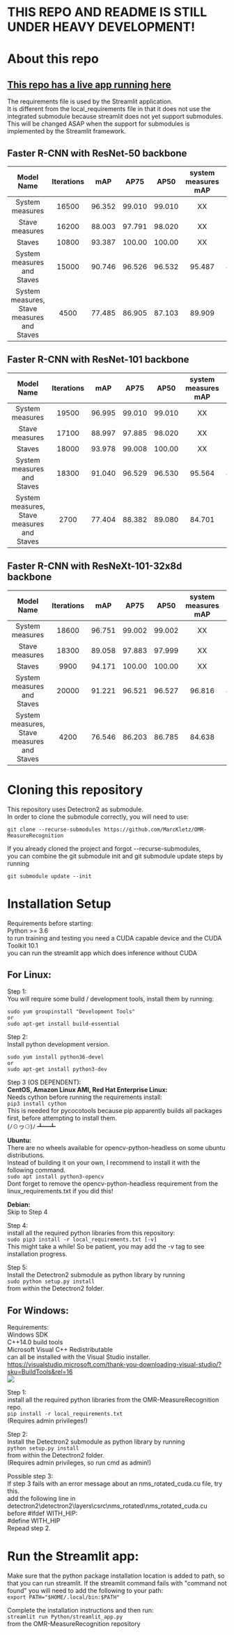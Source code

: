 # THIS REPO AND README IS STILL UNDER HEAVY DEVELOPMENT!

# About this repo
## [This repo has a live app running here](https://share.streamlit.io/marckletz/omr-measurerecognition/Python/streamlit_app.py)
The requirements file is used by the Streamlit application.  
It is different from the local_requirements file in that it does not use the integrated submodule because streamlit does not yet support submodules.  
This will be changed ASAP when the support for submodules is implemented by the Streamlit framework.


## Faster R-CNN with ResNet-50 backbone
|   Model Name        					     |   Iterations  |   mAP    |   AP75   |   AP50   | system measures mAP |  staves mAP   |  stave measures mAP   |
|:------------------------------------------:|:-------------:|:--------:|:--------:|:--------:|:-------------------:|:-------------:|:---------------------:|
|   System measures   					     |     16500     |  96.352  |  99.010  |  99.010  |        XX           |      XX       |           XX          |
|   Stave measures    					     |     16200     |  88.003  |  97.791  |  98.020  |        XX           |      XX       |           XX          |
|      Staves         					     |     10800     |  93.387  |  100.00  |  100.00  |        XX           |      XX       |           XX          |
| System measures and Staves                 |     15000     |  90.746  |  96.526  |  96.532  |       95.487        |    86.004     |           XX          |
| System measures, Stave measures and Staves |     4500      |  77.485  |  86.905  |  87.103  |       89.909        |    78.344     |         64.202        |



## Faster R-CNN with ResNet-101 backbone
|   Model Name        					     |   Iterations  |   mAP    |   AP75   |   AP50   | system measures mAP |  staves mAP   |  stave measures mAP   |
|:------------------------------------------:|:-------------:|:--------:|:--------:|:--------:|:-------------------:|:-------------:|:---------------------:|
|   System measures   					     |     19500     |  96.995  |  99.010  |  99.010  |        XX           |      XX       |           XX          |
|   Stave measures    					     |     17100     |  88.997  |  97.885  |  98.020  |        XX           |      XX       |           XX          |
|      Staves         					     |     18000     |  93.978  |  99.008  |  100.00  |        XX           |      XX       |           XX          |
| System measures and Staves                 |     18300     |  91.040  |  96.529  |  96.530  |       95.564        |    86.516     |           XX          |
| System measures, Stave measures and Staves |     2700      |  77.404  |  88.382  |  89.080  |       84.701        |    79.450     |         68.064        |



## Faster R-CNN with ResNeXt-101-32x8d backbone
|   Model Name        					     |   Iterations  |   mAP    |   AP75   |   AP50   | system measures mAP |  staves mAP   |  stave measures mAP   |
|:------------------------------------------:|:-------------:|:--------:|:--------:|:--------:|:-------------------:|:-------------:|:---------------------:|
|   System measures   					     |     18600     |  96.751  |  99.002  |  99.002  |        XX           |      XX       |           XX          |
|   Stave measures    					     |     18300     |  89.058  |  97.883  |  97.999  |        XX           |      XX       |           XX          |
|      Staves         					     |     9900      |  94.171  |  100.00  |  100.00  |        XX           |      XX       |           XX          |
| System measures and Staves                 |     20000     |  91.221  |  96.521  |  96.527  |       96.816        |    85.625     |           XX          |
| System measures, Stave measures and Staves |     4200      |  76.546  |  86.203  |  86.785  |       84.638        |    72.900     |         72.100        |

# Cloning this repository  
This repository uses Detectron2 as submodule.  
In order to clone the submodule correctly, you will need to use:  
```
git clone --recurse-submodules https://github.com/MarcKletz/OMR-MeasureRecognition
```

If you already cloned the project and forgot --recurse-submodules,  
you can combine the git submodule init and git submodule update steps by running  
```
git submodule update --init
```

# Installation Setup

Requirements before starting:  
Python >= 3.6  
to run training and testing you need a CUDA capable device and the CUDA Toolkit 10.1  
you can run the streamlit app which does inference without CUDA

## For Linux:

Step 1:  
You will require some build / development tools, install them by running:  
```
sudo yum groupinstall "Development Tools"
or
sudo apt-get install build-essential
```

Step 2:  
Install python development version.  
```
sudo yum install python36-devel
or
sudo apt-get install python3-dev
```

Step 3 (OS DEPENDENT):  
**CentOS, Amazon Linux AMI, Red Hat Enterprise Linux:**  
Needs cython before running the requirements install:  
```pip3 install cython```  
This is needed for pycocotools because pip apparently builds all packages first, before attempting to install them.  
(ﾉ☉ヮ⚆)ﾉ ┻━┻

**Ubuntu:**  
There are no wheels available for opencv-python-headless on some ubuntu distributions.  
Instead of building it on your own, I recommend to install it with the following command.  
```sudo apt install python3-opencv```  
Dont forget to remove the opencv-python-headless requirement from the linux_requirements.txt if you did this!  

**Debian:**  
Skip to Step 4  

Step 4:  
install all the required python libraries from this repository:  
```sudo pip3 install -r local_requirements.txt [-v]```  
This might take a while! So be patient, you may add the -v tag to see installation progress.  

Step 5:  
Install the Detectron2 submodule as python library by running  
```sudo python setup.py install```  
from within the Detectron2 folder.  

## For Windows:

Requirements:  
Windows SDK  
C++14.0 build tools  
Microsoft Visual C++ Redistributable  
can all be installed with the Visual Studio installer.  
https://visualstudio.microsoft.com/thank-you-downloading-visual-studio/?sku=BuildTools&rel=16  
![](Images/VS_setup.png)

Step 1:  
install all the required python libraries from the OMR-MeasureRecognition repo.  
```pip install -r local_requirements.txt```  
(Requires admin privileges!)  

Step 2:  
Install the Detectron2 submodule as python library by running  
```python setup.py install```  
from within the Detectron2 folder.  
(Requires admin privileges, so run cmd as admin!)

Possible step 3:  
If step 3 fails with an error message about an nms_rotated_cuda.cu file, try this.  
add the following line in detectron2\detectron2\layers\csrc\nms_rotated\nms_rotated_cuda.cu before #ifdef WITH_HIP:  
#define WITH_HIP  
Repead step 2.


# Run the Streamlit app:
Make sure that the python package installation location is added to path, so that you can run streamlit. If the streamlit command fails with "command not found" you will need to add the following to your path:  
```export PATH="$HOME/.local/bin:$PATH"```

Complete the installation instructions and then run:  
```streamlit run Python/streamlit_app.py```  
from the OMR-MeasureRecognition repository